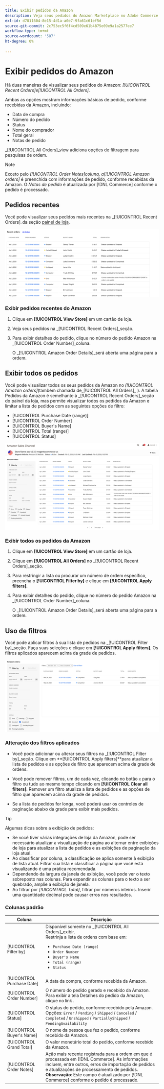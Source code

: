 ```yaml
---
title: Exibir pedidos da Amazon
description: Veja seus pedidos do Amazon Marketplace no Adobe Commerce ou no Magento Open Source Admin.
exl-id: d7811604-8e15-4d1a-a0e7-9fa61c61ef5d
source-git-commit: 2c753ec5f6f4cd509e61b4875e09e9a1a2577ee7
workflow-type: tm+mt
source-wordcount: '587'
ht-degree: 0%

---
```


# Exibir pedidos do Amazon

Há duas maneiras de visualizar seus pedidos do Amazon: _[!UICONTROL Recent Orders]_e_[!UICONTROL All Orders]_.

Ambas as opções mostram informações básicas de pedido, conforme recebidas da Amazon, incluindo:

- Data de compra
- Número do pedido
- Status
- Nome do comprador
- Total geral
- Notas de pedido

_[!UICONTROL All Orders]_view adiciona opções de filtragem para pesquisas de ordem.

>[!NOTE]
>
>Exceto pelo _[!UICONTROL Order Notes]_coluna, a_[!UICONTROL Amazon orders]_ é preenchida com informações de pedido, conforme recebidas da Amazon. O _Notas de pedido_ é atualizada por [!DNL Commerce] conforme o pedido é processado.

## Pedidos recentes

Você pode visualizar seus pedidos mais recentes na _[!UICONTROL Recent Orders]_da seção [painel de loja](./amazon-store-dashboard.md).

![Pedidos recentes](assets/amazon-recent-orders-imported.png)

### Exibir pedidos recentes do Amazon

1. Clique em **[!UICONTROL View Store]** em um cartão de loja.

1. Veja seus pedidos na _[!UICONTROL Recent Orders]_seção.

1. Para exibir detalhes do pedido, clique no número do pedido Amazon na _[!UICONTROL Order Number]_coluna.

   O _[!UICONTROL Amazon Order Details]_será aberta uma página para a ordem.

## Exibir todos os pedidos

Você pode visualizar todos os seus pedidos da Amazon no _[!UICONTROL Amazon orders]_(também chamada de_[!UICONTROL All Orders]_ ). A tabela Pedidos da Amazon é semelhante à _[!UICONTROL Recent Orders]_seção do painel da loja, mas permite visualizar todos os pedidos da Amazon e limitar a lista de pedidos com as seguintes opções de filtro:

- [!UICONTROL Purchase Date (range)]
- [!UICONTROL Order Number]
- [!UICONTROL Buyer's Name]
- [!UICONTROL Total (range)]
- [!UICONTROL Status]

![Pedidos Amazon](assets/amazon-orders-list-all.png)

### Exibir todos os pedidos da Amazon

1. Clique em **[!UICONTROL View Store]** em um cartão de loja.

1. Clique em **[!UICONTROL All Orders]** no _[!UICONTROL Recent Orders]_seção.

1. Para restringir a lista ou procurar um número de ordem específico, preencha o **[!UICONTROL Filter by]** e clique em **[!UICONTROL Apply filters]**.

1. Para exibir detalhes do pedido, clique no número do pedido Amazon na _[!UICONTROL Order Number]_coluna.

   O _[!UICONTROL Amazon Order Details]_será aberta uma página para a ordem.

## Uso de filtros

Você pode aplicar filtros à sua lista de pedidos na _[!UICONTROL Filter by]_seção. Faça suas seleções e clique em **[!UICONTROL Apply filters]**. Os filtros aplicados aparecem acima da grade de pedidos.

![Filtros para exibir pedidos do Amazon](assets/amazon-orders-filter-view.png)

### Alteração dos filtros aplicados

- Você pode adicionar ou alterar seus filtros na _[!UICONTROL Filter by]_seção. Clique em **[!UICONTROL Apply filters]**para atualizar a lista de pedidos e as opções de filtro que aparecem acima da grade de ordens.

- Você pode remover filtros, um de cada vez, clicando no botão `x` para o filtro ou tudo ao mesmo tempo clicando em **[!UICONTROL Clear all filters]**. Remover um filtro atualiza a lista de pedidos e as opções de filtro que aparecem acima da grade de pedidos.

- Se a lista de pedidos for longa, você poderá usar os controles de paginação abaixo da grade para exibir mais pedidos.

>[!TIP]
>
>Algumas dicas sobre a exibição de pedidos:
>
>- Se você tiver várias integrações de loja da Amazon, pode ser necessário atualizar a visualização de página ao alternar entre exibições de loja para atualizar a lista de pedidos e as exibições de paginação da loja atual.
>- Ao classificar por coluna, a classificação se aplica somente à exibição de lista atual. Filtrar sua lista e classificar a página que você está visualizando é uma prática recomendada.
>- Dependendo da largura da janela de exibição, você pode ver o texto sobreposto nas colunas. Para expandir as colunas para o texto a ser quebrado, amplie a exibição de janela.
>- Ao filtrar por _[!UICONTROL Total]_, filtrar por números inteiros. Inserir uma quantidade decimal pode causar erros nos resultados.


### Colunas padrão

| Coluna | Descrição |
|---|---|
| [!UICONTROL Filter by] | Disponível somente no _[!UICONTROL All Orders]_exibir.<br>Restrinja a lista de ordens com base em:<ul><li>`Purchase Date (range)`</li><li>`Order Number`</li><li>`Buyer's Name`</li><li>`Total (range)`</li><li>`Status`</li></ul> |
| [!UICONTROL Purchase Date] | A data da compra, conforme recebida da Amazon. |
| [!UICONTROL Order Number] | O número do pedido gerado e recebido da Amazon. Para exibir a tela Detalhes do pedido da Amazon, clique no link . |
| [!UICONTROL Status] | O status do pedido, conforme recebido pela Amazon. Opções: `Error` / `Pending` / `Shipped` / `Canceled` / `Completed` / `Unshipped` / `PartiallyShipped` / `PendingAvailability` |
| [!UICONTROL Buyer's Name] | O nome da pessoa que fez o pedido, conforme recebido da Amazon. |
| [!UICONTROL Grand Total] | O valor monetário total do pedido, conforme recebido da Amazon. |
| [!UICONTROL Order Notes] | Ação mais recente registrada para a ordem em que é processada em [!DNL Commerce]. As informações incluem, entre outros, erros de importação de pedidos e atualizações de processamento de pedidos.<br>**Observação**: Este campo é atualizado por [!DNL Commerce] conforme o pedido é processado. |
